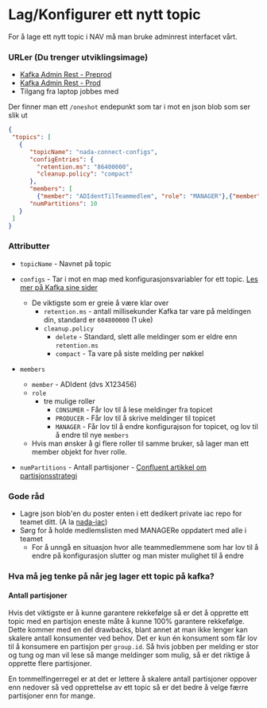 # Lag/Konfigurer ett nytt topic

For å lage ett nytt topic i NAV må man bruke adminrest interfacet vårt. 

### URLer (Du trenger utviklingsimage)
* [Kafka Admin Rest - Preprod](https://kafka-adminrest.nais.preprod.local)
* [Kafka Admin Rest - Prod](https://kafka-adminrest.nais.adeo.no) 
* Tilgang fra laptop jobbes med

Der finner man ett `/oneshot` endepunkt som tar i mot en json blob som ser slik ut

```json
{
 "topics": [
   {
      "topicName": "nada-connect-configs",
      "configEntries": {
        "retention.ms": "86400000",
        "cleanup.policy": "compact"
      },
      "members": [
        {"member": "ADIdentTilTeammedlem", "role": "MANAGER"},{"member": "ADIdentTilAnnetTeammedlem", "role": "MANAGER"}, {"member": "srvNadaConnect", "role": "PRODUCER"},{"member": "srvNadaConnect", "role": "CONSUMER"} ],
      "numPartitions": 10
   }
 ] 
}
```

### Attributter
* `topicName` - Navnet på topic
* `configs` - Tar i mot en map med konfigurasjonsvariabler for ett topic. [Les mer på Kafka sine sider](http://kafka.apache.org/documentation/#topicconfigs)
   * De viktigste som er greie å være klar over
      * `retention.ms` - antall millisekunder Kafka tar vare på meldingen din, standard er `604800000` (1 uke)
      * `cleanup.policy`
         *  `delete` - Standard, slett alle meldinger som er eldre enn `retention.ms`
         * `compact` - Ta vare på siste melding per nøkkel
          
* `members` 
   * `member` - ADIdent (dvs X123456)
   * `role` 
      * tre mulige roller
        * `CONSUMER` - Får lov til å lese meldinger fra topicet
        * `PRODUCER` - Får lov til å skrive meldinger til topicet
        * `MANAGER` -  Får lov til å endre konfigurajson for topicet, og lov til å endre til nye `members`
   * Hvis man ønsker å gi flere roller til samme bruker, så lager man ett member objekt for hver rolle.
* `numPartitions` - Antall partisjoner - [Confluent artikkel om partisjonsstrategi](https://www.confluent.io/blog/how-choose-number-topics-partitions-kafka-cluster/)
   
### Gode råd
* Lagre json blob'en du poster enten i ett dedikert private iac repo for teamet ditt. (A la [nada-iac](https://github.com/navikt/nada-iac))
* Sørg for å holde medlemslisten med MANAGERe oppdatert med alle i teamet
  * For å unngå en situasjon hvor alle teammedlemmene som har lov til å endre på konfigurasjon slutter og man mister mulighet til å endre


### Hva må jeg tenke på når jeg lager ett topic på kafka?

#### Antall partisjoner

Hvis det viktigste er å kunne garantere rekkefølge så er det å opprette ett topic med en partisjon eneste måte å kunne 100% garantere rekkefølge. Dette kommer med en del drawbacks, blant annet at man ikke lenger kan skalere antall konsumenter ved behov. Det er kun én konsument som får lov til å konsumere en partisjon per `group.id`. Så hvis jobben per melding er stor og tung og man vil lese så mange meldinger som mulig, så er det riktige å opprette flere partisjoner.

En tommelfingerregel er at det er lettere å skalere antall partisjoner oppover enn nedover så ved opprettelse av ett topic så er det bedre å velge færre partisjoner enn for mange.
